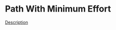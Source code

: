 Path With Minimum Effort
=====  
[Description](https://leetcode.com/problems/path-with-minimum-effort/)